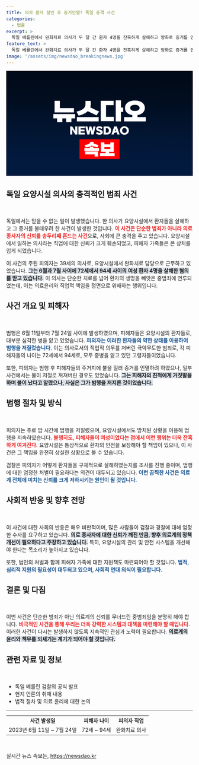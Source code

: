 ```yaml
---
title: 의사 환자 살인 후 증거인멸! 독일 충격 사건
categories:
  - 법률
excerpt: >
  독일 베를린에서 완화치료 의사가 두 달 간 환자 4명을 잔혹하게 살해하고 방화로 증거를 인멸한 shocking 사건! 검찰은 이 끔찍한 범죄의 전모를 밝히기 위해 수사 중이다. 클릭해 숨막히는 이야기를 확인하세요!
feature_text: >
  독일 베를린에서 완화치료 의사가 두 달 간 환자 4명을 잔혹하게 살해하고 방화로 증거를 인멸한 shocking 사건! 검찰은 이 끔찍한 범죄의 전모를 밝히기 위해 수사 중이다. 클릭해 숨막히는 이야기를 확인하세요!
image: '/assets/img/newsdao_breakingnews.jpg'
---
```


<p><img src="/assets/img/newsdao_breakingnews.jpg" alt="flaretime 속보" /></p>

<h2 data-ke-size="size26">독일 요양시설 의사의 충격적인 범죄 사건</h2>

<p data-ke-size="size16">&nbsp;</p>

<p data-ke-size="size16">독일에서는 믿을 수 없는 일이 발생했습니다. 한 의사가 요양시설에서 환자들을 살해하고 그 증거를 불태우려 한 사건이 발생한 것입니다. <b><span style="color: #ee2323;">이 사건은 단순한 범죄가 아니라 의료 종사자의 신뢰를 송두리째 흔드는 사건</span></b>으로, 사회에 큰 충격을 주고 있습니다. 요양시설에서 일하는 의사라는 직업에 대한 신뢰가 크게 훼손되었고, 피해자 가족들은 큰 상처를 입게 되었습니다.</p>

<p data-ke-size="size16">이 사건의 주된 피의자는 39세의 의사로, 요양시설에서 완화치료 담당으로 근무하고 있었습니다. <b><span style="background-color: #21538527;">그는 6월과 7월 사이에 72세에서 94세 사이의 여성 환자 4명을 살해한 혐의를 받고 있습니다.</span></b> 이 의사는 단순한 치료를 넘어 환자의 생명을 빼앗은 중범죄에 연루되었는데, 이는 의료윤리와 직업적 책임을 정면으로 위배하는 행위입니다.</p>

<h2 data-ke-size="size26">사건 개요 및 피해자</h2>

<p data-ke-size="size16">&nbsp;</p>

<p data-ke-size="size16">범행은 6월 11일부터 7월 24일 사이에 발생하였으며, 피해자들은 요양시설의 환자들로, 대부분 심각한 병을 앓고 있었습니다. <b><span style="color: #1a5490;">피의자는 이러한 환자들의 약한 상태를 이용하여 범행을 저질렀습니다.</span></b> 이는 의사로서의 직업적 의무를 저버린 극악무도한 범죄로, 각 피해자들의 나이는 72세에서 94세로, 모두 중병을 앓고 있던 고령자들이었습니다.</p>

<p data-ke-size="size16">또한, 피의자는 범행 후 피해자들의 주거지에 불을 질러 증거를 인멸하려 하였으나, 일부 사건에서는 불이 저절로 꺼져버린 경우도 있었습니다. <b><span style="background-color: #21538527;">그는 피해자의 친척에게 거짓말을 하며 불이 났다고 알렸으나, 사실은 그가 범행을 저지른 것이었습니다.</span></b></p>

<h2 data-ke-size="size26">범행 절차 및 방식</h2>

<p data-ke-size="size16">&nbsp;</p>

<p data-ke-size="size16">피의자는 주로 밤 시간에 범행을 저질렀으며, 요양시설에서도 방치된 상황을 이용해 범행을 지속하였습니다. <b><span style="color: #ee2323;">불행히도, 피해자들이 여성이었다는 점에서 이런 행위는 더욱 잔혹하게 여겨진다.</span></b> 요양시설은 통상적으로 환자의 안전을 보장해야 할 책임이 있으나, 이 사건은 그 책임을 완전히 상실한 상황으로 볼 수 있습니다.</p>

<p data-ke-size="size16">검찰은 피의자가 어떻게 환자들을 구체적으로 살해하였는지를 조사를 진행 중이며, 범행에 대한 엄정한 처벌이 필요하다는 의견이 대두되고 있습니다. <b><span style="color: #1a5490;">이런 끔찍한 사건은 의료계 전체에 미치는 신뢰를 크게 저하시키는 원인이 될 것입니다.</span></b></p>

<h2 data-ke-size="size26">사회적 반응 및 향후 전망</h2>

<p data-ke-size="size16">&nbsp;</p>

<p data-ke-size="size16">이 사건에 대한 사회의 반응은 매우 비판적이며, 많은 사람들이 검찰과 경찰에 대해 엄정한 수사를 요구하고 있습니다. <b><span style="background-color: #21538527;"> 의료 종사자에 대한 신뢰가 깨진 만큼, 향후 의료계의 정책 개선이 필요하다고 주장하고 있습니다.</span></b> 특히, 요양시설의 관리 및 안전 시스템을 개선해야 한다는 목소리가 높아지고 있습니다.</p>

<p data-ke-size="size16">또한, 범인의 처벌과 함께 피해자 가족에 대한 지원책도 마련되어야 할 것입니다. <b><span style="color: #1a5490;">법적, 심리적 지원의 필요성이 대두되고 있으며, 사회적 연대 의식이 필요합니다.</span></b></p>

<h2 data-ke-size="size26">결론 및 다짐</h2>

<p data-ke-size="size16">&nbsp;</p>

<p data-ke-size="size16">이번 사건은 단순한 범죄가 아닌 의료계의 신뢰를 무너뜨린 중범죄임을 분명히 해야 합니다. <b><span style="color: #ee2323;">비극적인 사건을 통해 우리는 더욱 강력한 시스템과 대책을 마련해야 할 때입니다.</span></b> 이러한 사건이 다시는 발생하지 않도록 지속적인 관심과 노력이 필요합니다. <b><span style="background-color: #21538527;">의료계의 윤리와 책무를 되새기는 계기가 되어야 할 것입니다.</span></b></p>

<h2 data-ke-size="size26">관련 자료 및 정보</h2>

<p data-ke-size="size16">&nbsp;</p>

<ul>
    <li>독일 베를린 검찰의 공식 발표</li>
    <li>현지 언론의 취재 내용</li>
    <li>법적 절차 및 의료 윤리에 대한 논의</li>
</ul>

<hr>

<table>
    <tr>
        <td style="text-align: center; height: 17px;"><b>사건 발생일</b></td>
        <td style="text-align: center; height: 17px;"><b>피해자 나이</b></td>
        <td style="text-align: center; height: 17px;"><b>피의자 직업</b></td>
    </tr>
    <tr>
        <td style="text-align: center; height: 17px;">2023년 6월 11일 ~ 7월 24일</td>
        <td style="text-align: center; height: 17px;">72세 ~ 94세</td>
        <td style="text-align: center; height: 17px;">완화치료 의사</td>
    </tr>
</table>

<p data-ke-size="size16">&nbsp;</p>
실시간 뉴스 속보는, <a href="https://newsdao.kr" rel="dofollow">https://newsdao.kr</a>


